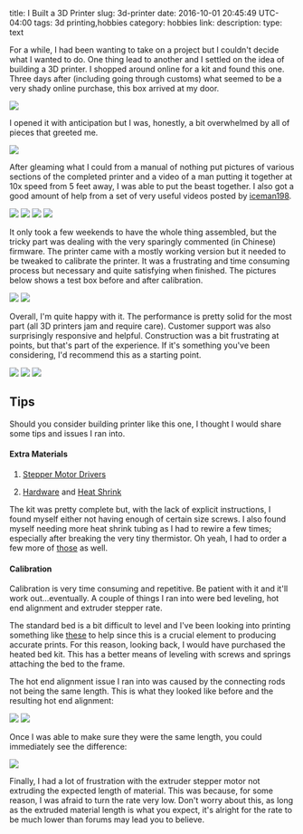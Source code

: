 title: I Built a 3D Printer
slug: 3d-printer
date: 2016-10-01 20:45:49 UTC-04:00
tags: 3d printing,hobbies
category: hobbies
link:
description:
type: text

For a while, I had been wanting to take on a project but I couldn't decide what I wanted to do.
 One thing lead to another and I settled on the idea of building a 3D printer.
 I shopped around online for a kit and found this one.  Three days after
 (including going through customs) what seemed to be a very shady online purchase, this box
 arrived at my door.

<img src="/images/3d-printer/img_0222.thumbnail.jpg">

I opened it with anticipation but I was, honestly, a bit overwhelmed by all of pieces that greeted me.

<!-- TEASER_END -->

<img src="/images/3d-printer/img_0223.thumbnail.jpg">

After gleaming what I could from a manual of nothing put pictures of various
sections of the completed printer and a video of a man putting it together at
10x speed from 5 feet away, I was able to put the beast together.  I also got
a good amount of help from a set of very useful videos posted by
[iceman198](https://www.youtube.com/watch?v=_hA12yCDvVU&list=PLZkNQUudl37ZnbdR9JEziW1ghLiOhSSEN).

<img src="/images/3d-printer/img_0224.thumbnail.jpg">
<img src="/images/3d-printer/img_0225.thumbnail.jpg">
<img src="/images/3d-printer/img_0231.thumbnail.jpg">
<img src="/images/3d-printer/img_0239.thumbnail.jpg">

It only took a few weekends to have the whole thing assembled, but the tricky part
was dealing with the very sparingly commented (in Chinese) firmware.  The printer
came with a mostly working version but it needed to be tweaked to calibrate the
printer.  It was a frustrating and time consuming process but necessary and quite satisfying
when finished.  The pictures below shows a test box before and after calibration.

<img src="/images/3d-printer/img_0248.thumbnail.jpg">
<img src="/images/3d-printer/img_0249.thumbnail.jpg">

Overall, I'm quite happy with it.  The performance is pretty solid for the
most part (all 3D printers jam and require care). Customer support was also
surprisingly responsive and helpful.  Construction was a bit frustrating at
points, but that's part of the experience.  If it's something you've been
considering, I'd recommend this as a starting point.

<img src="/images/3d-printer/img_0254.thumbnail.jpg">
<img src="/images/3d-printer/img_0263.thumbnail.jpg">
<img src="/images/3d-printer/img_0266.thumbnail.jpg">

## Tips
Should you consider building printer like this one, I thought I would
share some tips and issues I ran into.

#### Extra Materials
1. [Stepper Motor Drivers](https://www.amazon.com/gp/product/B0166QZ5HO/ref=pd_sim_421_5?ie=UTF8&psc=1&refRID=AXM39J03965SBJSJYRVM)

2. [Hardware](https://www.amazon.com/Hilitchi-420pcs-Stainless-Socket-Assortment/dp/B014OO5KQG/ref=pd_bxgy_60_2?ie=UTF8&psc=1&refRID=Q4JCDXX7SD3PDWXKK6K6) and
[Heat Shrink](https://www.amazon.com/dp/B0156JYMLW?psc=1)

The kit was pretty complete but, with the lack of explicit instructions, I
found myself either not having enough of certain size screws.  I also found
myself needing more heat shrink tubing as I had to rewire a few times; especially
after breaking the very tiny thermistor. Oh yeah, I had to order a few more of
[those](https://www.amazon.com/HICTOP-Thermistors-Sensor-Reprap-printer/dp/B0150YLX9C/ref=pd_bxgy_328_img_2?ie=UTF8&psc=1&refRID=Z0JC5BN6ZC16QH01KXYG)
as well.

#### Calibration
Calibration is very time consuming and repetitive.  Be patient with it
and it'll work out...eventually.  A couple of things I ran into were bed
leveling, hot end alignment and extruder stepper rate.

The standard bed is a bit difficult to level and I've been looking into printing
something like [these](http://www.thingiverse.com/thing:1102325)
 to help since this is a crucial element to producing
accurate prints.  For this reason, looking back, I would have purchased the heated
bed kit.  This has a better means of leveling with screws and springs attaching
the bed to the frame.

The hot end alignment issue I ran into was caused by the connecting rods not being
the same length.  This is what they looked like before and the resulting hot end alignment:

<img src="/images/3d-printer/img_0232.thumbnail.jpg">
<img src="/images/3d-printer/img_0233.thumbnail.jpg">

Once I was able to make sure they were the same length, you could immediately see the difference:

<img src="/images/3d-printer/img_0234.thumbnail.jpg">

Finally, I had a lot of frustration with the extruder stepper motor not extruding the
expected length of material.  This was because, for some reason, I was afraid to turn
the rate very low.  Don't worry about this, as long as the extruded material length is
what you expect, it's alright for the rate to be much lower than forums may lead you to believe.

